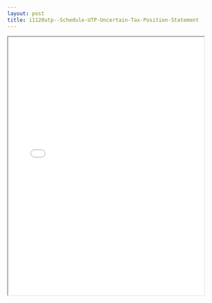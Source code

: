```yaml
---
layout: post
title: i1120utp--Schedule-UTP-Uncertain-Tax-Position-Statement
---
```


<div class="pdf-container">
<iframe src="/ea//_pdf-2-md/i1120utp--Schedule-UTP-Uncertain-Tax-Position-Statement.pdf" height="600" width="90%" allowFullScreen="true"></iframe>
</div>

